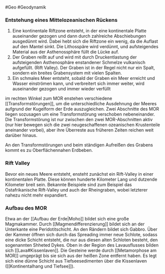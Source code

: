 #Geo #Geodynamik 

### Entstehung eines Mittelozeanischen Rückens

1. Eine kontinentale Riftzone entsteht, in der eine kontinentale Platte auseinander gezogen und dann durch zahlreiche Abschiebungen ausgedünnt wird. Dabei hebt sich die Riftzone ein wenig, da die Auflast auf den Mantel sinkt. Die Lithosspäre wird verdünnt, und aufsteigendes Material aus der Asthenossphäre füllt die Lücke auf.
2. Der Graben reißt auf und wird mit durch Druckentlastung der aufsteigenden Asthenosphäre enstandener Schmelze vulkanisch aufgefüllt. (Rift Valley). Der Graben ist in der Regel nicht nur ein Spalt, sondern ein breites Grabensystem mit vielen Spalten.
3. Ein schmales Meer entsteht, sobald der Graben ein Meer erreicht und Wasser einströmen kann, und verbreitert sich immer weiter, wird auseinander gezogen und immer wieder verfüllt

im rechten Winkel zum MOR enstehen verschiedene [[Transformstörungen]], um die unterschiedliche Ausdehnung der Meeres aufgrund der Kugelform der Erde auszugleichen. Zwei Abschnitte des MOR liegen sozusagen um eine Transformstörung verschoben nebeneinander. Die Transformstörung ist nur zwischen den zwei MOR-Abschnitten aktiv (nur hier bewegen sich die zwei neugeschaffenen ozeanischen Krustenteile aneinander vorbei), aber ihre Überreste aus früheren Zeiten reichen weit darüber hinaus. 

An den Transformstörungen und beim ständigen Aufreißen des Grabens kommt es zu Oberflächennahen Erdbeben.

### Rift Valley

Bevor ein neues Meere entsteht, ensteht zunächst ein Rift-Valley in einer kontinentalen Platte. Diese können hunderte Kilometer Lang und dutzende Kilometer breit sein. Bekannte Beispiele sind zum Beispiel das Ostafrikanische Rift-Valley und auch der Rheingraben, wobei letzterer nahezu nicht mehr expandiert.

### Aufbau des MOR

Etwa an der [[Aufbau der Erde|Moho]] bildet sich eine große Magmakammer. Durch [[Magmendifferenzierung]] bildet sich an der Unterkante eine Peridotitschicht. An den Rändern bildet sich Gabbro. Über der Kammer öffnen sich durch das Spreading immer neue Schlote, sodass eine dicke Schicht entsteht, die nur aus diesen alten Schloten besteht, den sogenannten Shheted Dykes. Oben in der Region des Lavausflusses bilden sich [[Lava#Kissenlaven]]. Die Gesteine werde durch [[Metamorphose am MOR]] umgeprägt bis sie sich aus der heißen Zone entfernt haben. Es legt sich eine dünne Schicht aus Tiefseesedimenten über die Kissenlaven ([[Kontinentalhang und Tiefsee]]).

